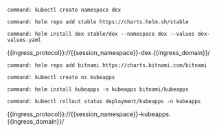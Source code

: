 ```terminal:execute
command: kubectl create namespace dex
```

```terminal:execute
command: helm repo add stable https://charts.helm.sh/stable
```

```terminal:execute
command: helm install dex stable/dex --namespace dex --values dex-values.yaml
```

{{ingress_protocol}}://{{session_namespace}}-dex.{{ingress_domain}}/

```terminal:execute
command: helm repo add bitnami https://charts.bitnami.com/bitnami
```

```terminal:execute
command: kubectl create ns kubeapps
```

```terminal:execute
command: helm install kubeapps -n kubeapps bitnami/kubeapps
```

```terminal:execute
command: kubectl rollout status deployment/kubeapps -n kubeapps
```

{{ingress_protocol}}://{{session_namespace}}-kubeapps.{{ingress_domain}}/
